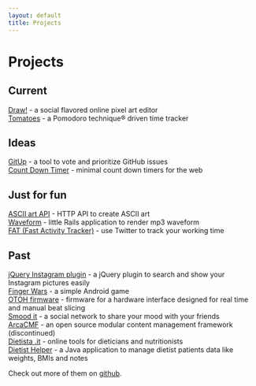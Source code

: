 ```yaml
---
layout: default
title: Projects
---
```


[github]: http://github.com/potomak "My GitHub account"
[finger_wars]: https://market.android.com/details?id=org.potomak.fingerwars "Finger Wars"
[otoh]: http://otoh.cc/ "OTOH"
[smoodit]: http://smood.it "Smood it"
[arcacmf]: http://www.arcacmf.org "ArcaCMF"
[dietista]: http://www.dietista.it "Dietista .it"
[dietist_helper]: http://code.google.com/p/dietist-helper/ "Dietist Helper"
[waveform]: http://waveform.focustheweb.com "Waveform"
[fat]: http://fat.focustheweb.com "Fast Activity Tracker"
[draw]: http://drawbang.com "Draw!"
[tomatoes]: http://tomatoes.heroku.com "Tomatoes"
[gitup]: https://github.com/potomak/gitup "GitUp"
[countdowntimer]: https://github.com/potomak/countdowntimerapp "Count down timer"
[jquery_instagram]: https://github.com/potomak/jquery-instagram "jQuery Instagram plugin"
[artii_api]: https://github.com/potomak/artii-api "ASCII art API"

# Projects

## Current

[Draw!][draw] - a social flavored online pixel art editor<br />
[Tomatoes][tomatoes] - a Pomodoro technique® driven time tracker

## Ideas

[GitUp][gitup] - a tool to vote and prioritize GitHub issues<br />
[Count Down Timer][countdowntimer] - minimal count down timers for the web

## Just for fun

[ASCII art API][artii_api] - HTTP API to create ASCII art<br />
[Waveform][waveform] - little Rails application to render mp3 waveform<br />
[FAT (Fast Activity Tracker)][fat] - use Twitter to track your working time

## Past

[jQuery Instagram plugin][jquery_instagram] - a jQuery plugin to search and show your Instagram pictures easily<br />
[Finger Wars][finger_wars] - a simple Android game<br />
[OTOH firmware][otoh] - firmware for a hardware interface designed for real time and manual beat slicing<br />
[Smood it][smoodit] - a social network to share your mood with your friends<br />
[ArcaCMF][arcacmf] - an open source modular content management framework (discontinued)<br />
[Dietista .it][dietista] - online tools for dieticians and nutritionists<br />
[Dietist Helper][dietist_helper] - a Java application to manage dietist patients data like weights, BMIs and notes

Check out more of them on [github][github].

